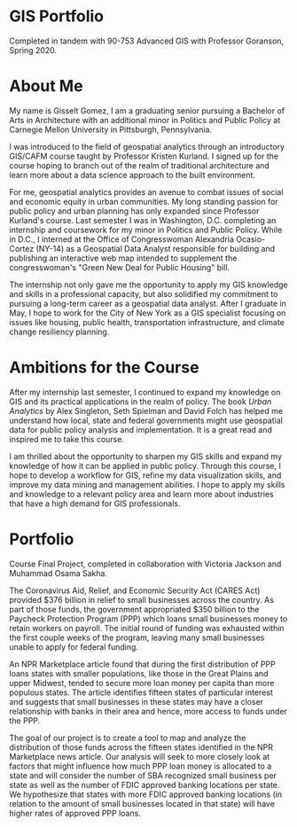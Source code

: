 # GIS Portfolio
Completed in tandem with 90-753 Advanced GIS with Professor Goranson, Spring 2020.

# About Me
My name is Gisselt Gomez, I am a graduating senior pursuing a Bachelor of Arts in Architecture with an additional minor in Politics and Public Policy at Carnegie Mellon University in Pittsburgh, Pennsylvania. 

I was introduced to the field of geospatial analytics through an introductory GIS/CAFM course taught by Professor Kristen Kurland. I signed up for the course hoping to branch out of the realm of traditional architecture and learn more about a data science approach to the built environment. 

For me, geospatial analytics provides an avenue to combat issues of social and economic equity in urban communities. My long standing passion for public policy and urban planning has only expanded since Professor Kurland's course. Last semester I was in Washington, D.C. completing an internship and coursework for my minor in Politics and Public Policy. While in D.C., I interned at the Office of Congresswoman Alexandria Ocasio-Cortez (NY-14) as a Geospatial Data Analyst responsible for building and publishing an interactive web map intended to supplement the congresswoman's "Green New Deal for Public Housing" bill. 

The internship not only gave me the opportunity to apply my GIS knowledge and skills in a professional capacity, but also solidified my commitment to pursuing a long-term career as a geospatial data analyst. After I graduate in May, I hope to work for the City of New York as a GIS specialist focusing on issues like housing, public health, transportation infrastructure, and climate change resiliency planning. 


# Ambitions for the Course 
After my internship last semester, I continued to expand my knowledge on GIS and its practical applications in the realm of policy. The book *Urban Analytics* by Alex Singleton, Seth Spielman and David Folch has helped me understand how local, state and federal governments might use geospatial data for public policy analysis and implementation. It is a great read and inspired me to take this course.

I am thrilled about the opportunity to sharpen my GIS skills and expand my knowledge of how it can be applied in public policy. Through this course, I hope to develop a workflow for GIS, refine my data visualization skills, and improve my data mining and management abilities. I hope to apply my skills and knowledge to a relevant policy area and learn more about industries that have a high demand for GIS professionals. 
  
  
# Portfolio
Course Final Project, completed in collaboration with Victoria Jackson and Muhammad Osama Sakha. 

The Coronavirus Aid, Relief, and Economic Security Act (CARES Act) provided $376 billion in relief to small businesses across the country. As part of those funds, the government appropriated $350 billion to the Paycheck Protection Program (PPP) which loans small businesses money to retain workers on payroll. The initial round of funding was exhausted within the first couple weeks of the program, leaving many small businesses unable to apply for federal funding. 

An NPR Marketplace article found that during the first distribution of PPP loans states with smaller populations, like those in the Great Plains and upper Midwest, tended to secure more loan money per capita than more populous states. The article identifies fifteen states of particular interest and suggests that small businesses in these states may have a closer relationship with banks in their area and hence, more access to funds under the PPP. 

The goal of our project is to create a tool to map and analyze the distribution of those funds across the fifteen states identified in the NPR Marketplace news article. Our analysis will seek to more closely look at factors that might influence how much PPP loan money is allocated to a state and will consider the number of SBA recognized small business per state as well as the number of FDIC approved banking locations per state. We hypothesize that states with more FDIC approved banking locations (in relation to the amount of small businesses located in that state) will have higher rates of approved PPP loans. 



